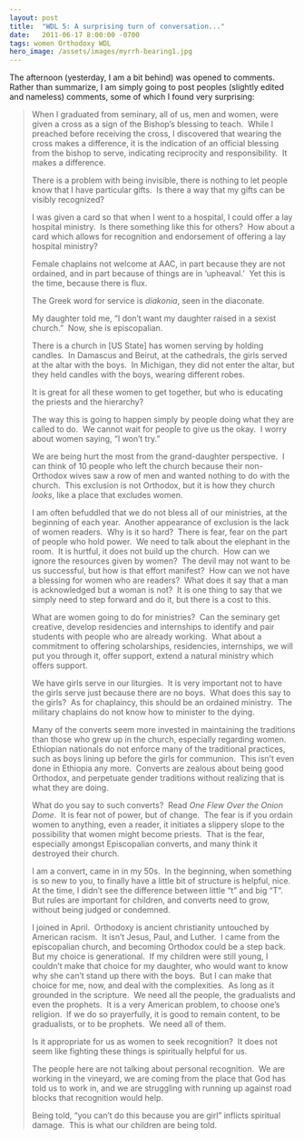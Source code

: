 ```yaml
---
layout: post
title:  "WDL 5: A surprising turn of conversation..."
date:   2011-06-17 8:00:00 -0700
tags: women Orthodoxy WDL
hero_image: /assets/images/myrrh-bearing1.jpg
---
```

<p>The afternoon (yesterday, I am a bit behind) was opened to comments.  Rather than summarize, I am simply going to post peoples (slightly edited and nameless) comments, some of which I found very surprising:</p>
<blockquote><p>When I graduated from seminary, all of us, men and women, were given a cross as a sign of the Bishop’s blessing to teach.  While I preached before receiving the cross, I discovered that wearing the cross makes a difference, it is the indication of an official blessing from the bishop to serve, indicating reciprocity and responsibility.  It makes a difference.</p>
<p>There is a problem with being invisible, there is nothing to let people know that I have particular gifts.  Is there a way that my gifts can be visibly recognized?</p>
<p>I was given a card so that when I went to a hospital, I could offer a lay hospital ministry.  Is there something like this for others?  How about a card which allows for recognition and endorsement of offering a lay hospital ministry?</p>
<p>Female chaplains not welcome at AAC, in part because they are not ordained, and in part because of things are in ‘upheaval.’  Yet this is the time, because there is flux.</p>
<p>The Greek word for service is <i>diakonia</i>, seen in the diaconate.</p>
<p>My daughter told me, “I don’t want my daughter raised in a sexist church.”  Now, she is episcopalian.</p>
<p>There is a church in [US State] has women serving by holding candles.  In Damascus and Beirut, at the cathedrals, the girls served at the altar with the boys.  In Michigan, they did not enter the altar, but they held candles with the boys, wearing different robes.</p>
<p>It is great for all these women to get together, but who is educating the priests and the hierarchy?  </p>
<p>The way this is going to happen simply by people doing what they are called to do.  We cannot wait for people to give us the okay.  I worry about women saying, “I won’t try.”</p>
<p>We are being hurt the most from the grand-daughter perspective.  I can think of 10 people who left the church because their non-Orthodox wives saw a row of men and wanted nothing to do with the church.  This exclusion is not Orthodox, but it is how they church <i>looks</i>, like a place that excludes women.  </p>
<p>I am often befuddled that we do not bless all of our ministries, at the beginning of each year.  Another appearance of exclusion is the lack of women readers.  Why is it so hard?  There is fear, fear on the part of people who hold power.  We need to talk about the elephant in the room.  It is hurtful, it does not build up the church.  How can we ignore the resources given by women?  The devil may not want to be us successful, but how is that effort manifest?  How can we not have a blessing for women who are readers?  What does it say that a man is acknowledged but a woman is not?  It is one thing to say that we simply need to step forward and do it, but there is a cost to this.</p>
<p>What are women going to do for ministries?  Can the seminary get creative, develop residencies and internships to identify and pair students with people who are already working.  What about a commitment to offering scholarships, residencies, internships, we will put you through it, offer support, extend a natural ministry which offers support.</p>
<p>We have girls serve in our liturgies.  It is very important not to have the girls serve just because there are no boys.  What does this say to the girls?  As for chaplaincy, this should be an ordained ministry.  The military chaplains do not know how to minister to the dying.  </p>
<p>Many of the converts seem more invested in maintaining the traditions than those who grew up in the church, especially regarding women.  Ethiopian nationals do not enforce many of the traditional practices, such as boys lining up before the girls for communion.  This isn’t even done in Ethiopia any more.  Converts are zealous about being good Orthodox, and perpetuate gender traditions without realizing that is what they are doing.</p>
<p>What do you say to such converts?  Read <i>One Flew Over the Onion Dome</i>.  It is fear not of power, but of change.  The fear is if you ordain women to anything, even a reader, it initiates a slippery slope to the possibility that women might become priests.  That is the fear, especially amongst Episcopalian converts, and many think it destroyed their church.</p>
<p>I am a convert, came in in my 50s.  In the beginning, when something is so new to you, to finally have a little bit of structure is helpful, nice.  At the time, I didn’t see the difference between little “t” and big “T”.  But rules are important for children, and converts need to grow, without being judged or condemned.</p>
<p>I joined in April.  Orthodoxy is ancient christianity untouched by American racism.  It isn’t Jesus, Paul, and Luther.  I came from the episcopalian church, and becoming Orthodox could be a step back.  But my choice is generational.  If my children were still young, I couldn’t make that choice for my daughter, who would want to know why she can’t stand up there with the boys.  But I can make that choice for me, now, and deal with the complexities.  As long as it grounded in the scripture.  We need all the people, the gradualists and even the prophets.  It is a very American problem, to choose one’s religion.  If we do so prayerfully, it is good to remain content, to be gradualists, or to be prophets.  We need all of them.</p>
<p>Is it appropriate for us as women to seek recognition?  It does not seem like fighting these things is spiritually helpful for us.</p>
<p>The people here are not talking about personal recognition.  We are working in the vineyard, we are coming from the place that God has told us to work in, and we are struggling with running up against road blocks that recognition would help.</p>
<p>Being told, “you can’t do this because you are girl” inflicts spiritual damage.  This is what our children are being told.</p>
</blockquote>
